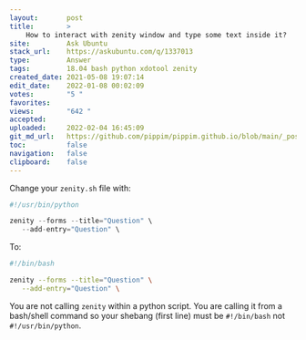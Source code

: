 ```yaml
---
layout:       post
title:        >
    How to interact with zenity window and type some text inside it?
site:         Ask Ubuntu
stack_url:    https://askubuntu.com/q/1337013
type:         Answer
tags:         18.04 bash python xdotool zenity
created_date: 2021-05-08 19:07:14
edit_date:    2022-01-08 00:02:09
votes:        "5 "
favorites:    
views:        "642 "
accepted:     
uploaded:     2022-02-04 16:45:09
git_md_url:   https://github.com/pippim/pippim.github.io/blob/main/_posts/2021/2021-05-08-How-to-interact-with-zenity-window-and-type-some-text-inside-it_.md
toc:          false
navigation:   false
clipboard:    false
---
```


Change your `zenity.sh` file with:

``` python
#!/usr/bin/python

zenity --forms --title="Question" \
   --add-entry="Question" \
```

To:

``` bash
#!/bin/bash

zenity --forms --title="Question" \
   --add-entry="Question" \
```

You are not calling `zenity` within a python script. You are calling it from a bash/shell command so your shebang (first line) must be `#!/bin/bash` not `#!/usr/bin/python`.
